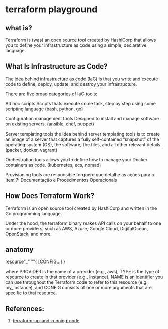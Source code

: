 # terraform playground

## what is?

Terraform is (was) an open source tool created by HashiCorp that allows you to define your infrastructure as code using a simple, declarative language.

## What Is Infrastructure as Code?

The idea behind infrastructure as code (IaC) is that you write and execute code to define, deploy, update, and destroy your infrastructure.

There are five broad categories of IaC tools:

Ad hoc scripts
Scripts thats execute some task, step by step using some scripting language (bash, python, go)

Configuration management tools
Designed to install and manage software on existing servers. (ansible, chef, puppet)

Server templating tools
the idea behind server templating tools is to create an image of a server that captures a fully self-contained “snapshot” of the operating system (OS), the software, the files, and all other relevant details. (packer, docker, vagrant)

Orchestration tools
allows you to define how to manage your Docker containers as code. (kubernetes, ecs, nomad)

Provisioning tools
are responsible forquero que detalhe as ações para o Item 7: Documentação e Procedimentos Operacionais

## How Does Terraform Work?

Terraform is an open source tool created by HashiCorp and written in the Go programming language.

Under the hood, the terraform binary makes API calls on your behalf to one or more providers, such as AWS, Azure, Google Cloud, DigitalOcean, OpenStack, and more.


## anatomy

resource"<PROVIDER>_<TYPE>" "<NAME>"{
[CONFIG...]
}

where PROVIDER is the name of a provider (e.g., aws), TYPE is the type of resource to create in that provider (e.g., instance), NAME is an identifier you can use throughout the Terraform code to refer to this resource (e.g., my_instance), and CONFIG consists of one or more arguments that are specific to that resource.

## References:

1. [terraform-up-and-running-code](https://github.com/brikis98/terraform-up-and-running-code)